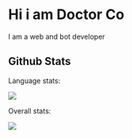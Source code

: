# Hi i am Doctor Co
<p>I am a web and bot developer</p>


## Github Stats
Language stats:
<p align="left"><img src='https://github-readme-stats.vercel.app/api/top-langs?username=DoctorCo&locale=en'></img></p>
Overall stats:
<p align="left"><img src='https://github-readme-stats.vercel.app/api?username=DoctorCo&locale=en'></img></p>
